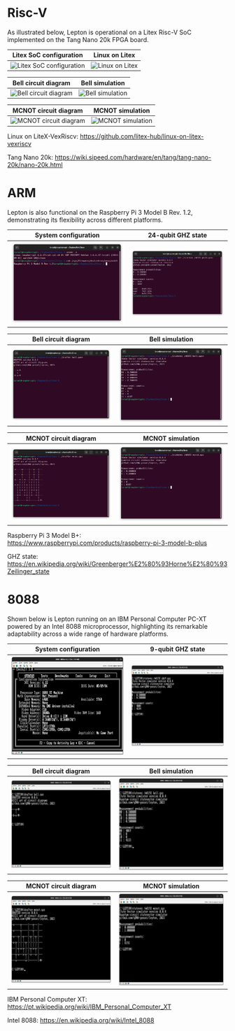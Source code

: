 # Risc-V
As illustrated below, Lepton is operational on a Litex Risc-V SoC implemented on the Tang Nano 20k FPGA board.

| Litex SoC configuration  | Linux on Litex           |
:-------------------------:|:-------------------------:
![Litex SoC configuration](images/riscv/litex.png "Litex SoC configuration") | ![Linux on Litex](images/riscv/linux_on_litex.png "Linux on Litex")

| Bell circuit diagram     | Bell simulation          |
:-------------------------:|:-------------------------:
![Bell circuit diagram](images/riscv/drafter_bell.png "Bell circuit diagram") | ![Bell simulation](images/riscv/statevec_bell.png "Bell simulation")

| MCNOT circuit diagram    | MCNOT simulation         |
:-------------------------:|:-------------------------:
![MCNOT circuit diagram](images/riscv/drafter_mcnot.png "MCNOT circuit diagram") | ![MCNOT simulation](images/riscv/statevec_mcnot.png "MCNOT simulation")

Linux on LiteX-VexRiscv:
https://github.com/litex-hub/linux-on-litex-vexriscv

Tang Nano 20k:
https://wiki.sipeed.com/hardware/en/tang/tang-nano-20k/nano-20k.html

# ARM
Lepton is also functional on the Raspberry Pi 3 Model B Rev. 1.2, demonstrating its flexibility across different platforms.

| System configuration     | 24-qubit GHZ state       |
:-------------------------:|:-------------------------:
![System configuration](images/arm/arm_uname.png "System configuration") | ![24-qubit GHZ state](images/arm/arm_statevec_ghz24.png "24-qubit GHZ state")

| Bell circuit diagram     | Bell simulation          |
:-------------------------:|:-------------------------:
![Bell circuit diagram](images/arm/arm_drafter_bell.png "Bell circuit diagram") | ![Bell simulation](images/arm/arm_statevec_bell.png "Bell simulation")

| MCNOT circuit diagram    | MCNOT simulation         |
:-------------------------:|:-------------------------:
![MCNOT circuit diagram](images/arm/arm_drafter_mcnot.png "MCNOT circuit diagram") | ![MCNOT simulation](images/arm/arm_statevec_mcnot.png "MCNOT simulation")

Raspberry Pi 3 Model B+:
https://www.raspberrypi.com/products/raspberry-pi-3-model-b-plus

GHZ state:
https://en.wikipedia.org/wiki/Greenberger%E2%80%93Horne%E2%80%93Zeilinger_state

# 8088
Shown below is Lepton running on an IBM Personal Computer PC-XT powered by an Intel 8088 microprocessor, highlighting its remarkable adaptability across a wide range of hardware platforms.

| System configuration     | 9-qubit GHZ state       |
:-------------------------:|:-------------------------:
![System configuration](images/8088/8088_checkit.png "System configuration") | ![9-qubit GHZ state](images/8088/8088_statevec_ghz9.png "9-qubit GHZ state")

| Bell circuit diagram     | Bell simulation          |
:-------------------------:|:-------------------------:
![Bell circuit diagram](images/8088/8088_drafter_bell.png "Bell circuit diagram") | ![Bell simulation](images/8088/8088_statevec_bell.png "Bell simulation")

| MCNOT circuit diagram    | MCNOT simulation         |
:-------------------------:|:-------------------------:
![MCNOT circuit diagram](images/8088/8088_drafter_mcnot.png "MCNOT circuit diagram") | ![MCNOT simulation](images/8088/8088_statevec_mcnot.png "MCNOT simulation")

IBM Personal Computer XT:
https://pt.wikipedia.org/wiki/IBM_Personal_Computer_XT

Intel 8088:
https://en.wikipedia.org/wiki/Intel_8088

